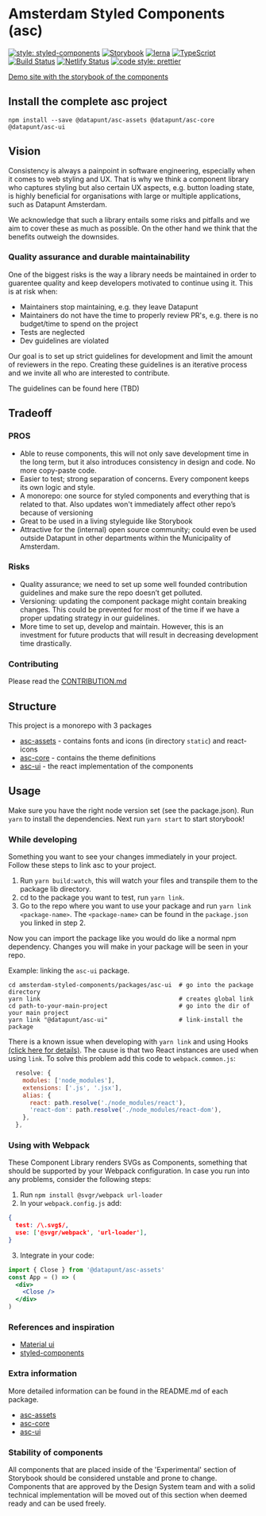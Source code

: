 # Amsterdam Styled Components (asc)

[![style: styled-components](https://img.shields.io/badge/style-%F0%9F%92%85%20styled--components-orange.svg?colorB=daa357&colorA=db748e)](https://github.com/styled-components/styled-components)
[![Storybook](https://github.com/storybooks/brand/blob/master/badge/badge-storybook.svg)](https://github.com/storybooks/storybook)
[![lerna](https://img.shields.io/badge/maintained%20with-lerna-cc00ff.svg)](https://lernajs.io/)
[![TypeScript](https://badges.frapsoft.com/typescript/version/typescript-next.svg?v=101)](https://github.com/ellerbrock/typescript-badges/)
[![Build Status](https://travis-ci.org/Amsterdam/amsterdam-styled-components.svg?branch=master)](https://travis-ci.org/Amsterdam/amsterdam-styled-components)
[![Netlify Status](https://api.netlify.com/api/v1/badges/4faed618-ee95-4a15-bebb-448d215dbb38/deploy-status)](https://app.netlify.com/sites/amsterdam-styled-components/deploys)
[![code style: prettier](https://img.shields.io/badge/code_style-prettier-ff69b4.svg?style=flat-square)](https://github.com/prettier/prettier)

[Demo site with the storybook of the components](https://amsterdam.github.io/amsterdam-styled-components)

## Install the complete asc project
`npm install --save @datapunt/asc-assets @datapunt/asc-core @datapunt/asc-ui`

## Vision

Consistency is always a painpoint in software engineering, especially when it comes to web styling
and UX. That is why we think a component library who captures styling but also certain UX aspects,
e.g. button loading state, is highly beneficial for organisations with large or multiple
applications, such as Datapunt Amsterdam.

We acknowledge that such a library entails some risks and pitfalls and we aim to cover these as 
much as possible. On the other hand we think that the benefits outweigh the downsides.

### Quality assurance and durable maintainability

One of the biggest risks is the way a library needs be maintained in order to guarentee quality and 
keep developers motivated to continue using it. This is at risk when:

- Maintainers stop maintaining, e.g. they leave Datapunt
- Maintainers do not have the time to properly review PR's, e.g. there is no budget/time to spend
  on the project
- Tests are neglected
- Dev guidelines are violated

Our goal is to set up strict guidelines for development and limit the amount of reviewers in the
repo. Creating these guidelines is an iterative process and we invite all who are interested to
contribute.

The guidelines can be found here (TBD)

## Tradeoff

### PROS

- Able to reuse components, this will not only save development time in the long term, but it also
  introduces consistency in design and code. No more copy-paste code.
- Easier to test; strong separation of concerns. Every component keeps its own logic and style.
- A monorepo: one source for styled components and everything that is related to that. Also updates
  won't immediately affect other repo’s because of versioning
- Great to be used in a living styleguide like Storybook
- Attractive for the (internal) open source community; could even be used outside Datapunt in other
  departments within the Municipality of Amsterdam.

### Risks

- Quality assurance; we need to set up some well founded contribution guidelines and make sure the
  repo doesn’t get polluted.
- Versioning: updating the component package might contain breaking changes. This could be prevented
  for most of the time if we have a proper updating strategy in our guidelines.
- More time to set up, develop and maintain. However, this is an investment for future products that
  will result in decreasing development time drastically.

### Contributing

Please read the [CONTRIBUTION.md](./docs/CONTRIBUTING.md)

## Structure

This project is a monorepo with 3 packages

- [asc-assets](packages/asc-assets) - contains fonts and icons (in directory `static`) and react-icons
- [asc-core](packages/asc-core) - contains the theme definitions
- [asc-ui](packages/asc-ui) - the react implementation of the components

## Usage

Make sure you have the right node version set (see the package.json). Run `yarn` to install the
dependencies. Next run `yarn start` to start storybook!

### While developing

Something you want to see your changes immediately in your project. Follow these steps to link asc
to your project.

1. Run `yarn build:watch`, this will watch your files and transpile them to the package lib
   directory.
2. cd to the package you want to test, run `yarn link`.
3. Go to the repo where you want to use your package and run
   `yarn link <package-name>`. The `<package-name>` can be found in the `package.json` you linked in
   step 2.

Now you can import the package like you would do like a normal npm dependency. Changes you will make 
in your package will be seen in your repo.

Example: linking the `asc-ui` package.

```
cd amsterdam-styled-components/packages/asc-ui  # go into the package directory
yarn link                                       # creates global link
cd path-to-your-main-project                    # go into the dir of your main project
yarn link "@datapunt/asc-ui"                    # link-install the package
```

There is a known issue when developing with `yarn link` and using Hooks
[(click here for details)](https://reactjs.org/warnings/invalid-hook-call-warning.html). The cause
is that two React instances are used when using `link`. To solve this problem add this code to `webpack.common.js`:

```javascript
  resolve: {
    modules: ['node_modules'],
    extensions: ['.js', '.jsx'],
    alias: {
      react: path.resolve('./node_modules/react'),
      'react-dom': path.resolve('./node_modules/react-dom'),
    },
  },
```

### Using with Webpack

These Component Library renders SVGs as Components, something that should be supported by your 
Webpack configuration. In case you run into any problems, consider the following steps:

1. Run `npm install @svgr/webpack url-loader`
2. In your `webpack.config.js` add:

  ```json
  {
    test: /\.svg$/,
    use: ['@svgr/webpack', 'url-loader'],
  }
  ```

3. Integrate in your code:

```jsx
import { Close } from '@datapunt/asc-assets'
const App = () => (
  <div>
    <Close />
  </div>
)
```

### References and inspiration

- [Material ui](https://material-ui.com/getting-started/installation/)
- [styled-components](https://www.styled-components.com/)

### Extra information

More detailed information can be found in the README.md of each package.

- [asc-assets](packages/asc-assets/README.md)
- [asc-core](packages/asc-core/README.md)
- [asc-ui](packages/asc-ui/README.md)

### Stability of components

All components that are placed inside of the 'Experimental' section of Storybook should be considered
unstable and prone to change. Components that are approved by the Design System team and with a solid
technical implementation will be moved out of this section when deemed ready and can be used freely.
